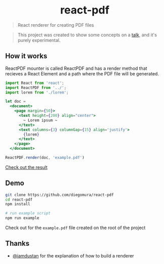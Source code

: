 <big><h1 align="center">react-pdf</h1></big>

> React renderer for creating PDF files

> This project was created to show some concepts on a [talk](https://www.meetup.com/ReactJS-Uruguay/events/234567399/), and it's purely experimental.

## How it works
ReactPDF mounter is called ReactPDF and has a render method that recieves a React Element and a path where the PDF file will be generated.

```jsx
import React from 'react';
import ReactPDF from '../';
import lorem from './lorem';

let doc =
  <document>
    <page margin={50}>
      <text height={200} align="center">
        ~ Lorem ipsum ~
      </text>
      <text columns={3} columnGap={15} align='justify'>
        {lorem}
      </text>
    </page>
  </document>

ReactPDF.render(doc, 'example.pdf')
```

[Check out the result](https://github.com/diegomura/react-pdf/blob/master/examples/example.pdf)

## Demo

```bash
git clone https://github.com/diegomura/react-pdf
cd react-pdf
npm install

# run example script
npm run example
```

Check out for the `example.pdf` file created on the root of the project

## Thanks

* [@iamdustan](https://github.com/iamdustan) for the explanation of how to build a renderer
